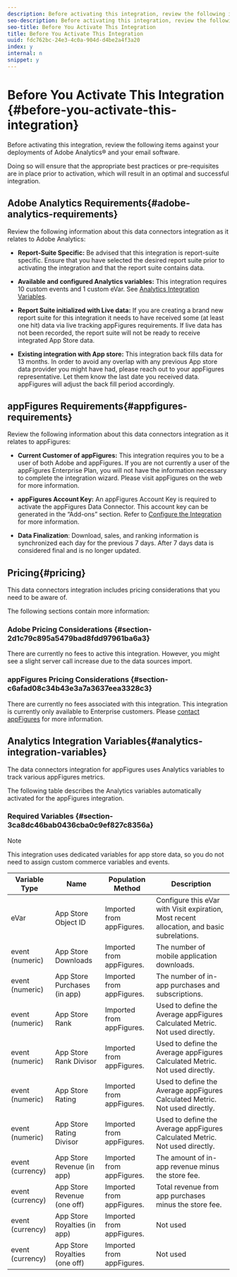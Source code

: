 ```yaml
---
description: Before activating this integration, review the following items against your deployments of Adobe Analytics® and your email software.
seo-description: Before activating this integration, review the following items against your deployments of Adobe Analytics® and your email software.
seo-title: Before You Activate This Integration
title: Before You Activate This Integration
uuid: fdc762bc-24e3-4c0a-904d-d4be2a4f3a20
index: y
internal: n
snippet: y
---
```


# Before You Activate This Integration {#before-you-activate-this-integration}

Before activating this integration, review the following items against your deployments of Adobe Analytics® and your email software.

Doing so will ensure that the appropriate best practices or pre-requisites are in place prior to activation, which will result in an optimal and successful integration.

## Adobe Analytics Requirements{#adobe-analytics-requirements}

Review the following information about this data connectors integration as it relates to Adobe Analytics:

* **Report-Suite Specific:** Be advised that this integration is report-suite specific. Ensure that you have selected the desired report suite prior to activating the integration and that the report suite contains data.
* **Available and configured Analytics variables:** This integration requires 10 custom events and 1 custom eVar. See [Analytics Integration Variables](appfigures-before-activation.md#analytics-integration-variables).

* **Report Suite initialized with Live data:** If you are creating a brand new report suite for this integration it needs to have received some (at least one hit) data via live tracking appFigures requirements. If live data has not been recorded, the report suite will not be ready to receive integrated App Store data.

* **Existing integration with App store:** This integration back fills data for 13 months. In order to avoid any overlap with any previous App store data provider you might have had, please reach out to your appFigures representative. Let them know the last date you received data. appFigures will adjust the back fill period accordingly.

## appFigures Requirements{#appfigures-requirements}

Review the following information about this data connectors integration as it relates to appFigures:

* **Current Customer of appFigures:** This integration requires you to be a user of both Adobe and appFigures. If you are not currently a user of the appFigures Enterprise Plan, you will not have the information necessary to complete the integration wizard. Please visit appFigures on the web for more information.
* **appFigures Account Key:** An appFigures Account Key is required to activate the appFigures Data Connector. This account key can be generated in the “Add-ons” section. Refer to [Configure the Integration](../appfigures-overview/t-appfigures-integration.md) for more information.

* **Data Finalization**: Download, sales, and ranking information is synchronized each day for the previous 7 days. After 7 days data is considered final and is no longer updated.

## Pricing{#pricing}

This data connectors integration includes pricing considerations that you need to be aware of.

The following sections contain more information:

### Adobe Pricing Considerations {#section-2d1c79c895a5479bad8fdd97961ba6a3}

There are currently no fees to active this integration. However, you might see a slight server call increase due to the data sources import.

### appFigures Pricing Considerations {#section-c6afad08c34b43e3a7a3637eea3328c3}

There are currently no fees associated with this integration. This integration is currently only available to Enterprise customers. Please [contact appFigures](https://appfigures.com/support/contact) for more information.

## Analytics Integration Variables{#analytics-integration-variables}

The data connectors integration for appFigures uses Analytics variables to track various appFigures metrics.

The following table describes the Analytics variables automatically activated for the appFigures integration.

### Required Variables {#section-3ca8dc46bab0436cba0c9ef827c8356a}

>[!NOTE]
>
>This integration uses dedicated variables for app store data, so you do not need to assign custom commerce variables and events.

|  Variable Type  | Name  | Population Method  | Description  |
|---|---|---|---|
|  eVar  | App Store Object ID  | Imported from appFigures.  | Configure this eVar with Visit expiration, Most recent allocation, and basic subrelations.  |
|  event (numeric)  | App Store Downloads  | Imported from appFigures.  | The number of mobile application downloads.  |
|  event (numeric)  | App Store Purchases (in app)  | Imported from appFigures.  | The number of in-app purchases and subscriptions.  |
|  event (numeric)  | App Store Rank  | Imported from appFigures.  | Used to define the Average appFigures Calculated Metric. Not used directly.  |
|  event (numeric)  | App Store Rank Divisor  | Imported from appFigures.  | Used to define the Average appFigures Calculated Metric. Not used directly.  |
|  event (numeric)  | App Store Rating  | Imported from appFigures.  | Used to define the Average appFigures Calculated Metric. Not used directly.  |
|  event (numeric)  | App Store Rating Divisor  | Imported from appFigures.  | Used to define the Average appFigures Calculated Metric. Not used directly.  |
|  event (currency)  | App Store Revenue (in app)  | Imported from appFigures.  | The amount of in-app revenue minus the store fee.  |
|  event (currency)  | App Store Revenue (one off)  | Imported from appFigures.  | Total revenue from app purchases minus the store fee.  |
|  event (currency)  | App Store Royalties (in app)  | Imported from appFigures.  | Not used  |
|  event (currency)  | App Store Royalties (one off)  | Imported from appFigures.  | Not used  |
